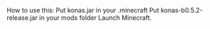 How to use this:
Put konas.jar in your .minecraft
Put konas-b0.5.2-release.jar in your mods folder
Launch Minecraft.

